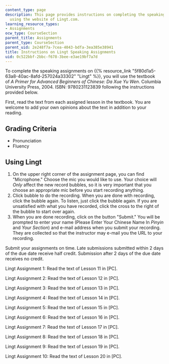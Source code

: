 ```yaml
---
content_type: page
description: This page provides instructions on completing the speaking assignments
  using the website of Lingt.com.
learning_resource_types:
- Assignments
ocw_type: CourseSection
parent_title: Assignments
parent_type: CourseSection
parent_uid: 2e248f7a-7cea-4043-bdfa-3ea385e38941
title: Instructions on Lingt Speaking Assignments
uid: 0c522bbf-2bbc-f678-3bee-e3ae19bf7a7d
---
```


To complete the speaking assignments on {{% resource_link "5f80d1a5-63a8-40ac-8afd-257024a33302" "Lingt" %}}, you will use the textbook of _A Primer for Advanced Beginners of Chinese: Da Xue Yu Wen_. Columbia University Press, 2004. ISBN: 9780231123839 following the instructions provided below.

First, read the text from each assigned lesson in the textbook. You are welcome to add your own opinions about the text in addition to your reading.

Grading Criteria
----------------

*   Pronunciation
*   Fluency

Using Lingt
-----------

1.  On the upper right corner of the assignment page, you can find "Microphone." Choose the mic you would like to use. Your choice will _Only_ affect the new record bubbles, so it is very important that you choose an appropriate mic before you start recording anything.
2.  Click bubble to do the recording. When you are done with recording, click the bubble again. To listen, just click the bubble again. If you are unsatisfied with what you have recorded, click the cross to the right of the bubble to start over again.
3.  When you are done recording, click on the button "Submit." You will be prompted to enter your name (Please Enter Your Chinese Name In _Pinyin_ and _Your Section_) and e-mail address when you submit your recording. They are collected so that the instructor may e-mail you the URL to your recording.

Submit your assignments on time. Late submissions submitted within 2 days of the due date receive half credit. Submission after 2 days of the due date receives no credit.

Lingt Assignment 1: Read the text of Lesson 11 in \[PC\].

Lingt Assignment 2: Read the text of Lesson 12 in \[PC\].

Lingt Assignment 3: Read the text of Lesson 13 in \[PC\].

Lingt Assignment 4: Read the text of Lesson 14 in \[PC\].

Lingt Assignment 5: Read the text of Lesson 15 in \[PC\].

Lingt Assignment 6: Read the text of Lesson 16 in \[PC\].

Lingt Assignment 7: Read the text of Lesson 17 in \[PC\].

Lingt Assignment 8: Read the text of Lesson 18 in \[PC\].

Lingt Assignment 9: Read the text of Lesson 19 in \[PC\].

Lingt Assignment 10: Read the text of Lesson 20 in \[PC\].